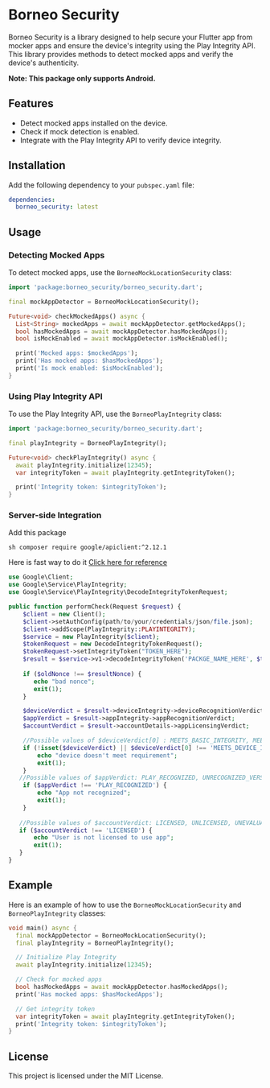 # Borneo Security

Borneo Security is a library designed to help secure your Flutter app from mocker apps and ensure the device's integrity using the Play Integrity API. This library provides methods to detect mocked apps and verify the device's authenticity.

**Note: This package only supports Android.**

## Features

- Detect mocked apps installed on the device.
- Check if mock detection is enabled.
- Integrate with the Play Integrity API to verify device integrity.

## Installation

Add the following dependency to your `pubspec.yaml` file:

```yaml
dependencies:
  borneo_security: latest
```

## Usage

### Detecting Mocked Apps

To detect mocked apps, use the `BorneoMockLocationSecurity` class:

```dart
import 'package:borneo_security/borneo_security.dart';

final mockAppDetector = BorneoMockLocationSecurity();

Future<void> checkMockedApps() async {
  List<String> mockedApps = await mockAppDetector.getMockedApps();
  bool hasMockedApps = await mockAppDetector.hasMockedApps();
  bool isMockEnabled = await mockAppDetector.isMockEnabled();

  print('Mocked apps: $mockedApps');
  print('Has mocked apps: $hasMockedApps');
  print('Is mock enabled: $isMockEnabled');
}
```

### Using Play Integrity API

To use the Play Integrity API, use the `BorneoPlayIntegrity` class:

```dart
import 'package:borneo_security/borneo_security.dart';

final playIntegrity = BorneoPlayIntegrity();

Future<void> checkPlayIntegrity() async {
  await playIntegrity.initialize(12345);
  var integrityToken = await playIntegrity.getIntegrityToken();

  print('Integrity token: $integrityToken');
}
```

### Server-side Integration
Add this package 

```sh composer require google/apiclient:^2.12.1```

Here is fast way to do it [Click here for reference](https://stackoverflow.com/a/71528749/17657666)
```php
use Google\Client;
use Google\Service\PlayIntegrity;
use Google\Service\PlayIntegrity\DecodeIntegrityTokenRequest;

public function performCheck(Request $request) {
    $client = new Client();
    $client->setAuthConfig(path/to/your/credentials/json/file.json);
    $client->addScope(PlayIntegrity::PLAYINTEGRITY);
    $service = new PlayIntegrity($client);
    $tokenRequest = new DecodeIntegrityTokenRequest();
    $tokenRequest->setIntegrityToken("TOKEN_HERE");
    $result = $service->v1->decodeIntegrityToken('PACKGE_NAME_HERE', $tokenRequest);
    
    if ($oldNonce !== $resultNonce) {
       echo "bad nonce";
       exit(1);
    }

    $deviceVerdict = $result->deviceIntegrity->deviceRecognitionVerdict;
    $appVerdict = $result->appIntegrity->appRecognitionVerdict;
    $accountVerdict = $result->accountDetails->appLicensingVerdict;

    //Possible values of $deviceVerdict[0] : MEETS_BASIC_INTEGRITY, MEETS_DEVICE_INTEGRITY, MEETS_STRONG_INTEGRITY
    if (!isset($deviceVerdict) || $deviceVerdict[0] !== 'MEETS_DEVICE_INTEGRITY') {
        echo "device doesn't meet requirement";
        exit(1);
    }
   //Possible values of $appVerdict: PLAY_RECOGNIZED, UNRECOGNIZED_VERSION, UNEVALUATED
    if ($appVerdict !== 'PLAY_RECOGNIZED') {
        echo "App not recognized";
        exit(1);
    }
    
   //Possible values of $accountVerdict: LICENSED, UNLICENSED, UNEVALUATED
   if ($accountVerdict !== 'LICENSED') {
       echo "User is not licensed to use app";
       exit(1);
   }
}
```

## Example

Here is an example of how to use the `BorneoMockLocationSecurity` and `BorneoPlayIntegrity` classes:

```dart
void main() async {
  final mockAppDetector = BorneoMockLocationSecurity();
  final playIntegrity = BorneoPlayIntegrity();

  // Initialize Play Integrity
  await playIntegrity.initialize(12345);

  // Check for mocked apps
  bool hasMockedApps = await mockAppDetector.hasMockedApps();
  print('Has mocked apps: $hasMockedApps');

  // Get integrity token
  var integrityToken = await playIntegrity.getIntegrityToken();
  print('Integrity token: $integrityToken');
}
```

## License

This project is licensed under the MIT License.
